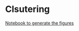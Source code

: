 # Clsutering

[Notebook to generate the figures](https://github.com/probml/pyprobml/blob/master/notebooks/figures/chapter21_figures.ipynb)

